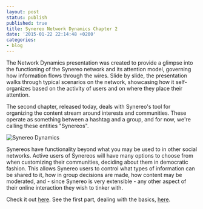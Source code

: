 ```yaml
---
layout: post
status: publish
published: true
title: Synereo Network Dynamics Chapter 2
date: '2015-01-22 22:14:48 +0200'
categories:
- blog
---
```


The Network Dynamics presentation was created to provide a glimpse into the functioning of the Synereo network and its attention model, governing how information flows through the wires. Slide by slide, the presentation walks through typical scenarios on the network, showcasing how it self-organizes based on the activity of users and on where they place their attention.

The second chapter, released today, deals with Synereo's tool for organizing the content stream around interests and communities. These operate as something between a hashtag and a group, and for now, we're calling these entities "Synereos".

![Synereo Dynamics](/img/blog/dynamics.png)

Synereos have functionality beyond what you may be used to in other social networks. Active users of Synereos will have many options to choose from when customizing their communities, deciding about them in democratic fashion. This allows Synereo users to control what types of information can be shared to it, how in group decisions are made, how content may be moderated, and - since Synereo is very extensible - any other aspect of their online interaction they wish to tinker with.

Check it out [here](https://docs.google.com/presentation/d/1DimMeRZx1qp0-m0DzyEZxc3IbYDfzovummDfRdeWT9U/present?slide=id.g5d99680d4_00). See the first part, dealing with the basics, [here](https://docs.google.com/presentation/d/12wZfRyF9XBMrc1ripXGfyNXCnO_MD7f2-Gc8AIa-v8o/pub?start=false&loop=false&slide=id.g4ecec4c43_30).
